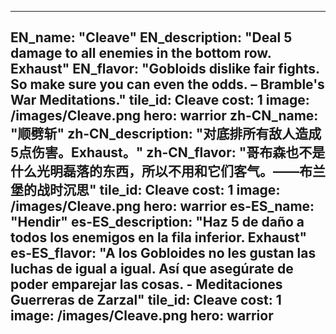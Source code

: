 ---

EN_name: "Cleave"
EN_description: "Deal 5 damage to all enemies in the bottom row.  Exhaust"
EN_flavor: "Gobloids dislike fair fights. So make sure you can even the odds. – Bramble's War Meditations."
tile_id: Cleave
cost: 1
image: /images/Cleave.png
hero: warrior
zh-CN_name: "顺劈斩"
zh-CN_description: "对底排所有敌人造成5点伤害。Exhaust。"
zh-CN_flavor: "哥布森也不是什么光明磊落的东西，所以不用和它们客气。——布兰堡的战时沉思"
tile_id: Cleave
cost: 1
image: /images/Cleave.png
hero: warrior
es-ES_name: "Hendir"
es-ES_description: "Haz 5 de daño a todos los enemigos en la fila inferior. Exhaust"
es-ES_flavor: "A los Gobloides no les gustan las luchas de igual a igual. Así que asegúrate de poder emparejar las cosas. - Meditaciones Guerreras de Zarzal"
tile_id: Cleave
cost: 1
image: /images/Cleave.png
hero: warrior
---